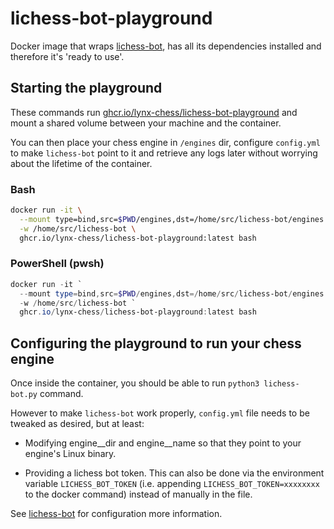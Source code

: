 # lichess-bot-playground

Docker image that wraps [lichess-bot](https://github.com/lichess-bot-devs/lichess-bot), has all its dependencies installed and therefore it's 'ready to use'.

## Starting the playground

These commands run [ghcr.io/lynx-chess/lichess-bot-playground](https://github.com/lynx-chess/lichess-bot-playground/pkgs/container/lichess-bot-playground) and mount a shared volume between your machine and the container.

You can then place your chess engine in `/engines` dir, configure `config.yml` to make `lichess-bot` point to it and retrieve any logs later without worrying about the lifetime of the container.

### Bash

```bash
docker run -it \
  --mount type=bind,src=$PWD/engines,dst=/home/src/lichess-bot/engines \
  -w /home/src/lichess-bot \
  ghcr.io/lynx-chess/lichess-bot-playground:latest bash
```

### PowerShell (pwsh)

```powershell
docker run -it `
  --mount type=bind,src=$PWD/engines,dst=/home/src/lichess-bot/engines `
  -w /home/src/lichess-bot `
  ghcr.io/lynx-chess/lichess-bot-playground:latest bash
```

## Configuring the playground to run your chess engine

Once inside the container, you should be able to run `python3 lichess-bot.py` command.

However to make `lichess-bot` work properly, `config.yml` file needs to be tweaked as desired, but at least:

- Modifying engine__dir and engine__name so that they point to your engine's Linux binary.

- Providing a lichess bot token. This can also be done via the environment variable `LICHESS_BOT_TOKEN` (i.e. appending `LICHESS_BOT_TOKEN=xxxxxxxx` to the docker command) instead of manually in the file.

See [lichess-bot](https://github.com/lichess-bot-devs/lichess-bot) for configuration more information.
